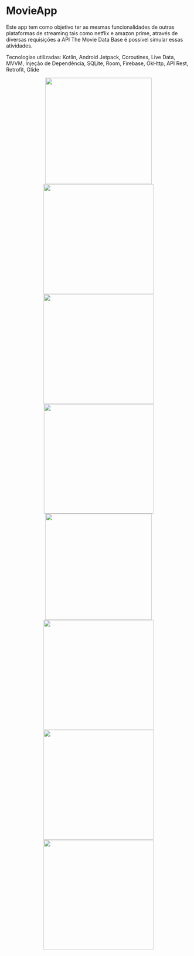 # MovieApp

Este app tem como objetivo ter as mesmas funcionalidades de outras plataformas de streaming tais como netflix e amazon prime, através de diversas requisições a API The Movie Data Base é possível simular essas atividades.

Tecnologias utilizadas: Kotlin, Android Jetpack, Coroutines, Live Data, MVVM, Injeção de Dependência, SQLite, Room, Firebase, OkHttp, API Rest, Retrofit, Glide


<div align="center">
  <img src="https://github.com/MeiaNoite636/MovieApp/assets/91136155/f292df74-3e24-4c60-a9e1-be19e4bd6a3d" width="290px" />

  <img src="https://github.com/MeiaNoite636/MovieApp/assets/91136155/54e34864-a5a8-4884-b5c3-575b4e805260" width="300px" />
</div>


<div align="center">
  <img src="https://github.com/MeiaNoite636/MovieApp/assets/91136155/524842db-1dcc-49c9-91de-d7bc1320cf13" width="300px" />

  <img src="https://github.com/MeiaNoite636/MovieApp/assets/91136155/d2ca6f20-d49e-44d9-bac9-a7bda62b5e61" width="299px" />
</div>


<div align="center">
  <img src="https://github.com/MeiaNoite636/MovieApp/assets/91136155/ed4c666f-d5ee-423e-be69-42693bdbb447" width="290px" />

  <img src="https://github.com/MeiaNoite636/MovieApp/assets/91136155/5d34b17c-4557-4e5d-a438-9083fd998ff4" width="300px" />
</div>

<div align="center">
  <img src="https://github.com/MeiaNoite636/MovieApp/assets/91136155/1490ffcd-743c-47eb-90c3-3e50897548e4" width="300px" />

  <img src="https://github.com/MeiaNoite636/MovieApp/assets/91136155/26679605-6b83-4cb8-84ce-94d0a483bff0" width="300px" />
</div>

